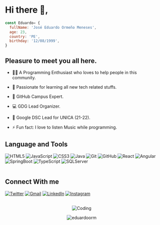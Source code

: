 # Hi there 👋, 

```javascript
const Eduardo= {
  fullName: 'José Eduardo Ormeño Meneses',
  age: 23,
  country: 'PE',
  birthday: '12/08/1999',
}
```

## Pleasure to meet you all here.



- 👨‍💻 A Programming Enthusiast who loves to help people in this community.

- 📱 Passionate for learning all new tech related stuffs.

- 🚩 GitHub Campus Expert.

- 💻 GDG Lead Organizer.

- 🥅 Google DSC Lead for UNICA (21-22).

- ⚡ Fun fact: I love to listen Music while programming.




## Language and Tools
<div>
<img alt="HTML5" src="https://img.shields.io/badge/HTML5-E34F26.svg?style=for-the-badge&logo=HTML5&logoColor=white" />
<img alt="JavaScript"  src="https://img.shields.io/badge/JavaScript-F7DF1E.svg?style=for-the-badge&logo=JavaScript&logoColor=black" />
<img alt="CSS3" src="https://img.shields.io/badge/CSS3-1572B6.svg?style=for-the-badge&logo=CSS3&logoColor=white" />
<img alt="Java"src="https://img.shields.io/badge/Java-ED8B00?style=for-the-badge&logo=java&logoColor=white" />
<img alt="Git"  src="https://img.shields.io/badge/Git-F05032.svg?style=for-the-badge&logo=Git&logoColor=white" />
<img alt="GitHub" src="https://img.shields.io/badge/GitHub-181717.svg?style=for-the-badge&logo=GitHub&logoColor=white" />
<img alt="React" src="https://img.shields.io/badge/React-61DAFB.svg?style=for-the-badge&logo=React&logoColor=black" />
<img alt="Angular" src="https://img.shields.io/badge/Angular-DD0031.svg?style=for-the-badge&logo=Angular&logoColor=white" />
<img alt="SpringBoot" src="https://img.shields.io/badge/Spring%20Boot-6DB33F.svg?style=for-the-badge&logo=Spring-Boot&logoColor=white" />
<img alt="TypeScript" src="https://img.shields.io/badge/TypeScript-3178C6.svg?style=for-the-badge&logo=TypeScript&logoColor=white" />
<img alt="SQLServer" src="https://img.shields.io/badge/Microsoft%20SQL%20Server-CC2927.svg?style=for-the-badge&logo=Microsoft-SQL-Server&logoColor=white" />
</div>

<br/>

## Connect With me

<div align="left">
        <a href="https://twitter.com/eduardo_mjo"><img alt="Twitter" src="https://img.shields.io/badge/Twitter-1DA1F2.svg?style=for-the-badge&logo=Twitter&logoColor=white" /></a>
  <a href="mailto:eduardoorm79@gmail.com"><img alt="Gmail" src="https://img.shields.io/badge/Gmail-D14836?style=for-the-badge&logo=gmail&logoColor=white"/></a>
        <a href="https://www.linkedin.com/in/jose-ormeño"><img alt="LinkedIn" src="https://img.shields.io/badge/linkedin-%230077B5.svg?style=for-the-badge&logo=linkedin&logoColor=white" /></a>
        <a href="https://instagram.com/eduardo_mjo"><img alt="Instagram" src="https://img.shields.io/badge/Instagram-E4405F.svg?style=for-the-badge&logo=Instagram&logoColor=white" /></a>
 
</div>
<br/>

 <p align="center"> <img alt="Coding"src="https://github-readme-stats.vercel.app/api/top-langs/?username=eduardoorm&langs_count=8&layout=compact&theme=tokyonight"> </p>

<p align="center"> <img src="https://github-readme-stats.vercel.app/api?username=eduardoorm&show_icons=true&theme=tokyonight" alt="eduardoorm" />
 </p>

 
